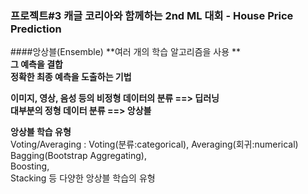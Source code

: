 
### 프로젝트#3 캐글 코리아와 함께하는 2nd ML 대회 - House Price Prediction

####앙상블(Ensemble) 
  **여러 개의 학습 알고리즘을 사용 **<br>
  **그 예측을 결합**<br>
  **정확한 최종 예측을 도출하는 기법** <br>

  **이미지, 영상, 음성 등의 비정형 데이터의 분류 ==> 딥러닝** <br>
  **대부분의 정형 데이터 분류 ==> 앙상블**<br>

  **앙상블 학습 유형**<br>
  Voting/Averaging : Voting(분류:categorical), Averaging(회귀:numerical) <br>
  Bagging(Bootstrap Aggregating), <br>
  Boosting, <br>
  Stacking 등 다양한 앙상블 학습의 유형<br>
